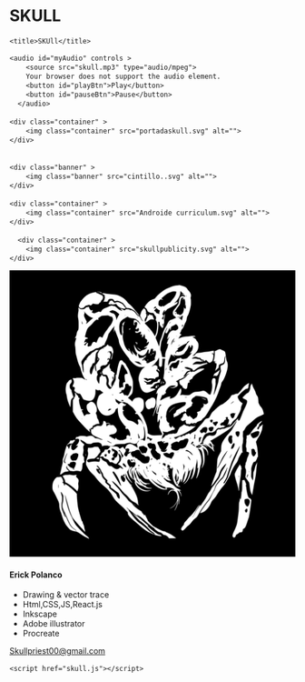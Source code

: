 # SKULL
<!DOCTYPE html>
<html lang="en">
<head>
    <meta charset="UTF-8">
    <meta http-equiv="X-UA-Compatible" content="IE=edge">
    <meta name="viewport" content="width=device-width, initial-scale=1.0">
    <link rel="stylesheet" href="skull.css">
    <link rel="stylesheet" href="global.css">
    <link rel="stylesheet" href="global.css" media="all">
    <script hidden type="text/javascript" src="https://ajax.googleapis.com/ajax/libs/jquery/1.9.1/jquery.min.js"></script>

<script hidden type="text/javascript" src="scripts/sequence.js"></script>
    <title>SKUll</title>
</head>
<body>

    <audio id="myAudio" controls >
        <source src="skull.mp3" type="audio/mpeg">
        Your browser does not support the audio element.
        <button id="playBtn">Play</button>
        <button id="pauseBtn">Pause</button>
      </audio>

    <div class="container" >
        <img class="container" src="portadaskull.svg" alt="">
    </div>


    <div class="banner" >
        <img class="banner" src="cintillo..svg" alt="">
    </div>

    <div class="container" >
        <img class="container" src="Androide curriculum.svg" alt="">
    </div>
      
      <div class="container" >
        <img class="container" src="skullpublicity.svg" alt="">
    </div>
    
  </div>
</div>

<div class="card">
  <img src="vector crab.svg" alt="Card Image">
  <div class="card-container">
    <h4>Erick Polanco</h4>
    <ul>
        <li>Drawing & vector trace</li>
        <li>Html,CSS,JS,React.js</li>
        <li>Inkscape</li>
        <li>Adobe illustrator</li>
        <li>Procreate</li>
      </ul>
    <a href="https://Skullpriest00@gmail.com" class="btn">Skullpriest00@gmail.com</a>
  </div>



    

    <script href="skull.js"></script>
</body>
</html>
